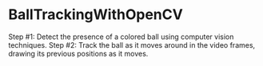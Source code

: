 # BallTrackingWithOpenCV
Step #1: Detect the presence of a colored ball using computer vision techniques. 
Step #2: Track the ball as it moves around in the video frames, drawing its previous positions as it moves.

